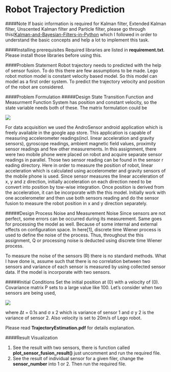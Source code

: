# Robot Trajectory Prediction

####Note
If basic information is required for Kalman filter, Extended Kalman
filter, Unscented Kalman filter and Particle filter, please go 
through this([Kalman-and-Bayesian-Filters-in-Python](https://github.com/rlabbe/Kalman-and-Bayesian-Filters-in-Python) 
which I followed in order to understand the basic concepts and 
help a lot to implement this task. 

####Installing prerequisites
Required libraries are listed in **requirement.txt**. Please install those libraries before using this.

####Problem Statement
Robot trajectory needs to predicted with the help of sensor fusion.
To do this there are few assumptions to be made. Lego robot motion 
model is constant velocity based model. So this model can model as a 
first order system. To predict the trajectory velocity and position of
the robot are considered.

####Problem Formulation
#####Design State Transition Function and Measurment Function
System has position and constant velocity, so the state variable needs both of these. The matrix
formulation could be

![](../master/images/formulation.png)

For data acquisition we used the AndroSensor android application which is freely available in
the google app store. This application is capable of measuring accelerometer readings(incl. linear
acceleration and gravity sensors), gyroscope readings, ambient magnetic field values, proximity
sensor readings and few other measurements. In this assignment, there were two mobile phone
were placed on robot and acquire separate sensor readings in parallel. Those two sensor reading
can be found in the sensor r eading directory. Here in order to measure the position of robot, linear
acceleration which is calculated using accelerometer and gravity sensors of the mobile phone is used.
Since sensor measures the linear acceleration of x, y and z direction, initially acceleration on each
direction need to be convert into position by tow-wise integration. Once position is derived from
the acceleration, it can be incorporate with the this model. Initially work with one accelerometer
and then use both sensors reading and do the sensor fusion to measure the robot position in x and
y direction separately. 


#####Design Process Noise and Measurement Noise
Since sensors are not perfect, some errors can be occurred during its measurement. Same goes for
processing the model as well. Because of some internal and external effects on configuration space.
In here[1], discrete time Wiener process is used to define the noise of the process. Thus, throughout
the this assignment, Q or processing noise is deducted using discrete time Wiener process.

To measure the noise of the sensors (R) there is no standard methods. What I have done
is, assume such that there is no correlation between two sensors and variance of each sensor is
measured by using collected sensor data. If the model is incorporate with two sensors.

#####Initial Conditions
Set the initial position at (0) with a velocity of (0). Covariance matrix P sets to a large value like
100.
Let’s consider when two sensors are being used,


![](../master/images/initcondition.png)

where ∆t = 0.1s and σ x 2 which is variance of sensor 1 and 
σ y 2 is the variance of sensor 2. Also
velocity is set to 20m/s of Lego robot.


Please read **TrajectoryEstimation.pdf** for details explanation. 


####Result Visualization 
1. See the result with two sensors, 
there is function called **plot_sensor_fusion_result()** 
just uncomment and run the required file. 
2. See the result of individual sensor for a given filer, 
change the **sensor_number** into 1 or 2. Then run the required file. 


